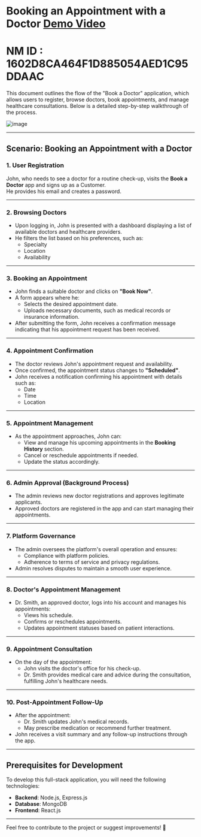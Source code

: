 # Booking an Appointment with a Doctor [Demo Video](https://drive.google.com/file/d/1-o9UxchNzQjpcWfQ_0JGdjRixT6XHc6x/view?usp=sharing)


# NM ID : 1602D8CA464F1D885054AED1C95DDAAC

This document outlines the flow of the "Book a Doctor" application, which allows users to register, browse doctors, book appointments, and manage healthcare consultations. Below is a detailed step-by-step walkthrough of the process.

![image](https://github.com/user-attachments/assets/1f8694de-9748-4903-9843-d5cc4dfd55a3)

---

## Scenario: Booking an Appointment with a Doctor

### **1. User Registration**
John, who needs to see a doctor for a routine check-up, visits the **Book a Doctor** app and signs up as a Customer.  
He provides his email and creates a password.

---

### **2. Browsing Doctors**
- Upon logging in, John is presented with a dashboard displaying a list of available doctors and healthcare providers.
- He filters the list based on his preferences, such as:
  - Specialty
  - Location
  - Availability

---

### **3. Booking an Appointment**
- John finds a suitable doctor and clicks on **"Book Now"**.  
- A form appears where he:
  - Selects the desired appointment date.
  - Uploads necessary documents, such as medical records or insurance information.
- After submitting the form, John receives a confirmation message indicating that his appointment request has been received.

---

### **4. Appointment Confirmation**
- The doctor reviews John's appointment request and availability.
- Once confirmed, the appointment status changes to **"Scheduled"**.
- John receives a notification confirming his appointment with details such as:
  - Date
  - Time
  - Location

---

### **5. Appointment Management**
- As the appointment approaches, John can:
  - View and manage his upcoming appointments in the **Booking History** section.
  - Cancel or reschedule appointments if needed.
  - Update the status accordingly.

---

### **6. Admin Approval (Background Process)**
- The admin reviews new doctor registrations and approves legitimate applicants.
- Approved doctors are registered in the app and can start managing their appointments.

---

### **7. Platform Governance**
- The admin oversees the platform's overall operation and ensures:
  - Compliance with platform policies.
  - Adherence to terms of service and privacy regulations.
- Admin resolves disputes to maintain a smooth user experience.

---

### **8. Doctor's Appointment Management**
- Dr. Smith, an approved doctor, logs into his account and manages his appointments:
  - Views his schedule.
  - Confirms or reschedules appointments.
  - Updates appointment statuses based on patient interactions.

---

### **9. Appointment Consultation**
- On the day of the appointment:
  - John visits the doctor's office for his check-up.
  - Dr. Smith provides medical care and advice during the consultation, fulfilling John's healthcare needs.

---

### **10. Post-Appointment Follow-Up**
- After the appointment:
  - Dr. Smith updates John's medical records.
  - May prescribe medication or recommend further treatment.
- John receives a visit summary and any follow-up instructions through the app.

---

## Prerequisites for Development

To develop this full-stack application, you will need the following technologies:
- **Backend**: Node.js, Express.js
- **Database**: MongoDB
- **Frontend**: React.js

---

Feel free to contribute to the project or suggest improvements! 🚀

